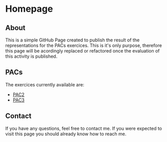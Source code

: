 # Homepage

## About

This is a simple GitHub Page created to publish the result of the representations for the PACs exercices. This is it's only purpose, therefore this page will be acordingly replaced or refactored once the evaluation of this activity is published.

## PACs

The exercices currently available are:

- [PAC2](PAC2/PAC2.md)
- [PAC3](PAC3/PAC3.md)

## Contact

If you have any questions, feel free to contact me. If you were expected to visit this page you should already know how to reach me.